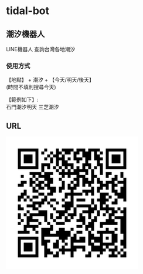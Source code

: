 # tidal-bot
  
  
## 潮汐機器人
LINE機器人 查詢台灣各地潮汐
  
### 使用方式
【地點】 + 潮汐 + 【今天/明天/後天】  
(時間不填則搜尋今天)  
  
【範例如下】:  
石門潮汐明天
三芝潮汐  
  
  
## URL
  
![image](https://github.com/DinoHuang0310/tidal-bot/blob/main/tidal-bot.png)
